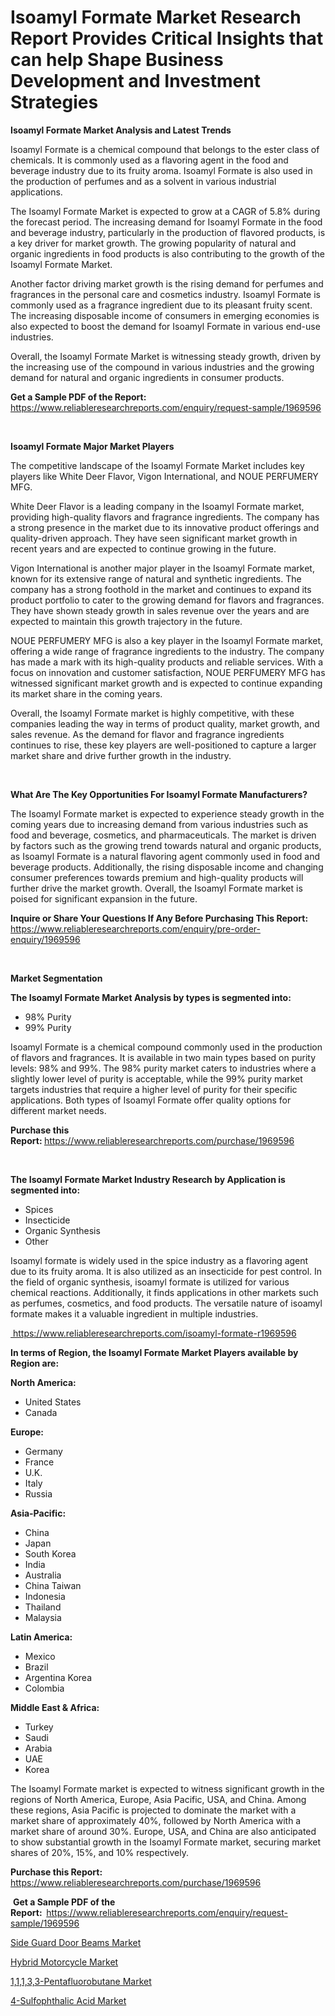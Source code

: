 <p><h1>Isoamyl Formate Market Research Report Provides Critical Insights that can help Shape Business Development and Investment Strategies</h1></p><p><strong>Isoamyl Formate Market Analysis and Latest Trends</strong></p>
<p><p>Isoamyl Formate is a chemical compound that belongs to the ester class of chemicals. It is commonly used as a flavoring agent in the food and beverage industry due to its fruity aroma. Isoamyl Formate is also used in the production of perfumes and as a solvent in various industrial applications.</p><p>The Isoamyl Formate Market is expected to grow at a CAGR of 5.8% during the forecast period. The increasing demand for Isoamyl Formate in the food and beverage industry, particularly in the production of flavored products, is a key driver for market growth. The growing popularity of natural and organic ingredients in food products is also contributing to the growth of the Isoamyl Formate Market.</p><p>Another factor driving market growth is the rising demand for perfumes and fragrances in the personal care and cosmetics industry. Isoamyl Formate is commonly used as a fragrance ingredient due to its pleasant fruity scent. The increasing disposable income of consumers in emerging economies is also expected to boost the demand for Isoamyl Formate in various end-use industries.</p><p>Overall, the Isoamyl Formate Market is witnessing steady growth, driven by the increasing use of the compound in various industries and the growing demand for natural and organic ingredients in consumer products.</p></p>
<p><strong>Get a Sample PDF of the Report:&nbsp;</strong> <a href="https://www.reliableresearchreports.com/enquiry/request-sample/1969596">https://www.reliableresearchreports.com/enquiry/request-sample/1969596</a></p>
<p>&nbsp;</p>
<p><strong>Isoamyl Formate Major Market Players</strong></p>
<p><p>The competitive landscape of the Isoamyl Formate Market includes key players like White Deer Flavor, Vigon International, and NOUE PERFUMERY MFG. </p><p>White Deer Flavor is a leading company in the Isoamyl Formate market, providing high-quality flavors and fragrance ingredients. The company has a strong presence in the market due to its innovative product offerings and quality-driven approach. They have seen significant market growth in recent years and are expected to continue growing in the future.</p><p>Vigon International is another major player in the Isoamyl Formate market, known for its extensive range of natural and synthetic ingredients. The company has a strong foothold in the market and continues to expand its product portfolio to cater to the growing demand for flavors and fragrances. They have shown steady growth in sales revenue over the years and are expected to maintain this growth trajectory in the future.</p><p>NOUE PERFUMERY MFG is also a key player in the Isoamyl Formate market, offering a wide range of fragrance ingredients to the industry. The company has made a mark with its high-quality products and reliable services. With a focus on innovation and customer satisfaction, NOUE PERFUMERY MFG has witnessed significant market growth and is expected to continue expanding its market share in the coming years.</p><p>Overall, the Isoamyl Formate market is highly competitive, with these companies leading the way in terms of product quality, market growth, and sales revenue. As the demand for flavor and fragrance ingredients continues to rise, these key players are well-positioned to capture a larger market share and drive further growth in the industry.</p></p>
<p>&nbsp;</p>
<p><strong>What Are The Key Opportunities For Isoamyl Formate Manufacturers?</strong></p>
<p><p>The Isoamyl Formate market is expected to experience steady growth in the coming years due to increasing demand from various industries such as food and beverage, cosmetics, and pharmaceuticals. The market is driven by factors such as the growing trend towards natural and organic products, as Isoamyl Formate is a natural flavoring agent commonly used in food and beverage products. Additionally, the rising disposable income and changing consumer preferences towards premium and high-quality products will further drive the market growth. Overall, the Isoamyl Formate market is poised for significant expansion in the future.</p></p>
<p><strong>Inquire or Share Your Questions If Any Before Purchasing This Report:</strong> <a href="https://www.reliableresearchreports.com/enquiry/pre-order-enquiry/1969596">https://www.reliableresearchreports.com/enquiry/pre-order-enquiry/1969596</a></p>
<p>&nbsp;</p>
<p><strong>Market Segmentation</strong></p>
<p><strong>The Isoamyl Formate Market Analysis by types is segmented into:</strong></p>
<p><ul><li>98% Purity</li><li>99% Purity</li></ul></p>
<p><p>Isoamyl Formate is a chemical compound commonly used in the production of flavors and fragrances. It is available in two main types based on purity levels: 98% and 99%. The 98% purity market caters to industries where a slightly lower level of purity is acceptable, while the 99% purity market targets industries that require a higher level of purity for their specific applications. Both types of Isoamyl Formate offer quality options for different market needs.</p></p>
<p><strong>Purchase this Report:&nbsp;</strong><a href="https://www.reliableresearchreports.com/purchase/1969596">https://www.reliableresearchreports.com/purchase/1969596</a></p>
<p>&nbsp;</p>
<p><strong>The Isoamyl Formate Market Industry Research by Application is segmented into:</strong></p>
<p><ul><li>Spices</li><li>Insecticide</li><li>Organic Synthesis</li><li>Other</li></ul></p>
<p><p>Isoamyl formate is widely used in the spice industry as a flavoring agent due to its fruity aroma. It is also utilized as an insecticide for pest control. In the field of organic synthesis, isoamyl formate is utilized for various chemical reactions. Additionally, it finds applications in other markets such as perfumes, cosmetics, and food products. The versatile nature of isoamyl formate makes it a valuable ingredient in multiple industries.</p></p>
<p><a href="https://www.reliableresearchreports.com/isoamyl-formate-r1969596">&nbsp;https://www.reliableresearchreports.com/isoamyl-formate-r1969596</a></p>
<p><strong>In terms of Region, the Isoamyl Formate Market Players available by Region are:</strong></p>
<p>
    <p> <strong> North America: </strong>
        <ul>
            <li>United States</li>
            <li>Canada</li>
        </ul>
        </p> 
    <p> <strong> Europe: </strong>
        <ul>
            <li>Germany</li>
            <li>France</li>
            <li>U.K.</li>
            <li>Italy</li>
            <li>Russia</li>
        </ul>
        </p> 
    <p> <strong> Asia-Pacific: </strong>
        <ul>
            <li>China</li>
            <li>Japan</li>
            <li>South Korea</li>
            <li>India</li>
            <li>Australia</li>
            <li>China Taiwan</li>
            <li>Indonesia</li>
            <li>Thailand</li>
            <li>Malaysia</li>
        </ul>
        </p> 
    <p> <strong> Latin America: </strong>
        <ul>
            <li>Mexico</li>
            <li>Brazil</li>
            <li>Argentina Korea</li>
            <li>Colombia</li>
        </ul>
        </p> 
    <p> <strong> Middle East & Africa: </strong>
        <ul>
            <li>Turkey</li>
            <li>Saudi</li>
            <li>Arabia</li>
            <li>UAE</li>
            <li>Korea</li>
        </ul>
    </p>
    </p>
<p><p>The Isoamyl Formate market is expected to witness significant growth in the regions of North America, Europe, Asia Pacific, USA, and China. Among these regions, Asia Pacific is projected to dominate the market with a market share of approximately 40%, followed by North America with a market share of around 30%. Europe, USA, and China are also anticipated to show substantial growth in the Isoamyl Formate market, securing market shares of 20%, 15%, and 10% respectively.</p></p>
<p><strong>Purchase this Report: </strong><a href="https://www.reliableresearchreports.com/purchase/1969596">https://www.reliableresearchreports.com/purchase/1969596</a></p>
<p>&nbsp;<strong>Get a Sample PDF of the Report:&nbsp;&nbsp;</strong><a href="https://www.reliableresearchreports.com/enquiry/request-sample/1969596">https://www.reliableresearchreports.com/enquiry/request-sample/1969596</a></p>
<p><strong></strong></p>
<p><p><a href="https://medium.com/@daleaams71/global-side-guard-door-beams-market-focus-on-application-end-use-industry-type-equipment-and-8b48bbdeca6c">Side Guard Door Beams Market</a></p><p><a href="https://medium.com/@orinschowalter/hybrid-motorcycle-market-size-share-analysis-growth-trends-forecast-2024-2031-39c318e92035">Hybrid Motorcycle Market</a></p><p><a href="https://github.com/qdaxyrhp12/Market-Research-Report-List-1/blob/main/11133-pentafluorobutane-market.md">1,1,1,3,3-Pentafluorobutane Market</a></p><p><a href="https://github.com/sajonf007/Market-Research-Report-List-1/blob/main/4-sulfophthalic-acid-market.md">4-Sulfophthalic Acid Market</a></p></p>
